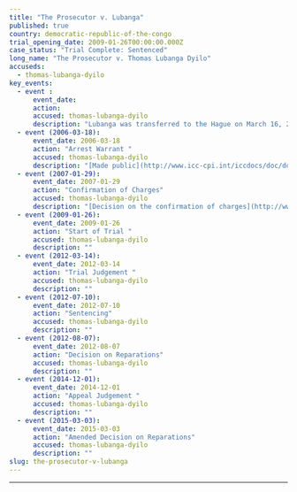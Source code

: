 ```yaml
---
title: "The Prosecutor v. Lubanga"
published: true
country: democratic-republic-of-the-congo
trial_opening_date: 2009-01-26T00:00:00.000Z
case_status: "Trial Complete: Sentenced"
long_name: "The Prosecutor v. Thomas Lubanga Dyilo"
accuseds:
  - thomas-lubanga-dyilo
key_events:
  - event :
      event_date:
      action:
      accused: thomas-lubanga-dyilo
      description: "Lubanga was transferred to the Hague on March 16, 2006. Charges were confirmed against him on January 29, 2007. He was convicted on March 14, 2012. He was sentenced, on July 10, 2012, to 14 years of imprisonment from which his time already spent in ICC custody will be deducted."
  - event (2006-03-18):
      event_date: 2006-03-18
      action: "Arrest Warrant "
      accused: thomas-lubanga-dyilo
      description: "[Made public](http://www.icc-cpi.int/iccdocs/doc/doc236258.pdf)"
  - event (2007-01-29):
      event_date: 2007-01-29
      action: "Confirmation of Charges"
      accused: thomas-lubanga-dyilo
      description: "[Decision on the confirmation of charges](http://www.icc-cpi.int/iccdocs/doc/doc266175.PDF)"
  - event (2009-01-26):
      event_date: 2009-01-26
      action: "Start of Trial "
      accused: thomas-lubanga-dyilo
      description: ""
  - event (2012-03-14):
      event_date: 2012-03-14
      action: "Trial Judgement "
      accused: thomas-lubanga-dyilo
      description: ""
  - event (2012-07-10):
      event_date: 2012-07-10
      action: "Sentencing"
      accused: thomas-lubanga-dyilo
      description: ""
  - event (2012-08-07):
      event_date: 2012-08-07
      action: "Decision on Reparations"
      accused: thomas-lubanga-dyilo
      description: ""
  - event (2014-12-01):
      event_date: 2014-12-01
      action: "Appeal Judgement "
      accused: thomas-lubanga-dyilo
      description: ""
  - event (2015-03-03):
      event_date: 2015-03-03
      action: "Amended Decision on Reparations"
      accused: thomas-lubanga-dyilo
      description: ""
slug: the-prosecutor-v-lubanga
---
```


* * *

